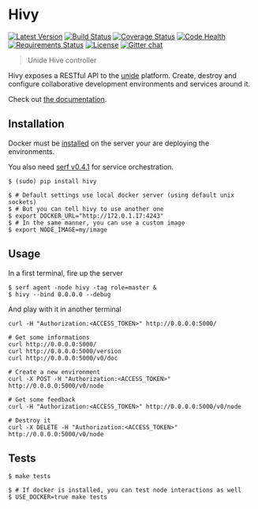 Hivy
====

[![Latest Version](https://pypip.in/v/hivy/badge.png)](https://pypi.python.org/pypi/hivy/)
[![Build Status](https://api.shippable.com/projects/53203282d7c4ec8601278989/badge/master)](https://www.shippable.com/projects/53203282d7c4ec8601278989)
[![Coverage Status](https://coveralls.io/repos/hivetech/hivy/badge.png)](https://coveralls.io/r/hivetech/hivy)
[![Code Health](https://landscape.io/github/hivetech/hivy/master/landscape.png)](https://landscape.io/github/hivetech/hivy/master)
[![Requirements Status](https://requires.io/github/hivetech/hivy/requirements.png?branch=master)](https://requires.io/github/hivetech/hivy/requirements/?branch=master)
[![License](https://pypip.in/license/hivy/badge.png)](https://pypi.python.org/pypi/hivy/)
[![Gitter chat](https://badges.gitter.im/hivetech.png)](https://gitter.im/hivetech)

> Unide Hive controller

Hivy exposes a RESTful API to the [unide](http://unide.co) platform. Create,
destroy and configure collaborative development environments and services
around it.

Check out [the documentation](http://doc.unide.co).

Installation
------------

Docker must be [installed](http://www.docker.io/gettingstarted/) on the server
your are deploying the environments.

You also need [serf v0.4.1](serfdom.io) for service orchestration.

```console
$ (sudo) pip install hivy

$ # Default settings use local docker server (using default unix sockets)
$ # But you can tell hivy to use another one
$ export DOCKER_URL="http://172.0.1.17:4243"
$ # In the same manner, you can use a custom image
$ export NODE_IMAGE=my/image
```

Usage
-----

In a first terminal, fire up the server

```console
$ serf agent -node hivy -tag role=master &
$ hivy --bind 0.0.0.0 --debug
```

And play with it in another terminal

```console
curl -H "Authorization:<ACCESS_TOKEN>" http://0.0.0.0:5000/

# Get some informations
curl http://0.0.0.0:5000/
curl http://0.0.0.0:5000/version
curl http://0.0.0.0:5000/v0/doc

# Create a new environment
curl -X POST -H "Authorization:<ACCESS_TOKEN>" http://0.0.0.0:5000/v0/node

# Get some feedback
curl -H "Authorization:<ACCESS_TOKEN>" http://0.0.0.0:5000/v0/node

# Destroy it
curl -X DELETE -H "Authorization:<ACCESS_TOKEN>" http://0.0.0.0:5000/v0/node
```

Tests
-----

```console
$ make tests

$ # If docker is installed, you can test node interactions as well
$ USE_DOCKER=true make tests
```
